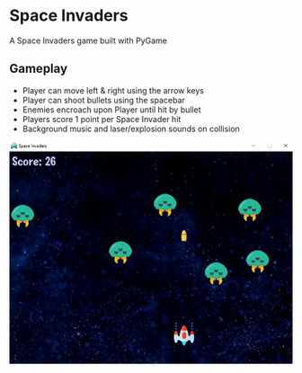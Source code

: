 # Space Invaders
A Space Invaders game built with PyGame

## Gameplay
- Player can move left & right using the arrow keys
- Player can shoot bullets using the spacebar
- Enemies encroach upon Player until hit by bullet
- Players score 1 point per Space Invader hit
- Background music and laser/explosion sounds on collision

![Gameplay](/gameplay-screenshot.png?raw=true "UI Screenshot")
